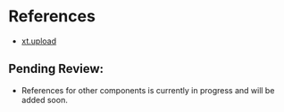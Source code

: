 # References

- [xt.upload](https://github.com/dot-agent/nextpy/blob/main/docs/references/frontend/components/core/upload_reference.md)

## Pending Review:

- References for other components is currently in progress and will be added soon.

